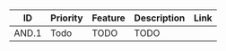 # 
| ID  | Priority | Feature | Description | Link |
| --  | -- | ---------------------- | ---------------------- | - |
| AND.1 | Todo | TODO | TODO |  |

